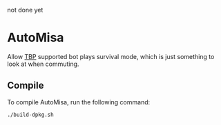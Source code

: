not done yet
# AutoMisa

Allow [TBP](https://github.com/tetris-bot-protocol/tbp-spec) supported bot plays survival mode, which is just something to look at when commuting.

## Compile

To compile AutoMisa, run the following command:

``` ./build-dpkg.sh ```

